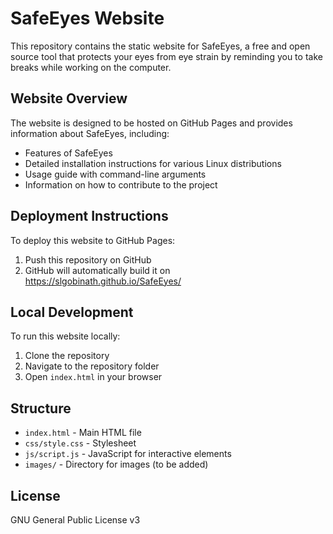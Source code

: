 # SafeEyes Website

This repository contains the static website for SafeEyes, a free and open source tool that protects your eyes from eye strain by reminding you to take breaks while working on the computer.

## Website Overview

The website is designed to be hosted on GitHub Pages and provides information about SafeEyes, including:

- Features of SafeEyes
- Detailed installation instructions for various Linux distributions
- Usage guide with command-line arguments
- Information on how to contribute to the project

## Deployment Instructions

To deploy this website to GitHub Pages:

1. Push this repository on GitHub
6. GitHub will automatically build it on https://slgobinath.github.io/SafeEyes/

## Local Development

To run this website locally:

1. Clone the repository
2. Navigate to the repository folder
3. Open `index.html` in your browser

## Structure

- `index.html` - Main HTML file
- `css/style.css` - Stylesheet
- `js/script.js` - JavaScript for interactive elements
- `images/` - Directory for images (to be added)

## License

GNU General Public License v3
